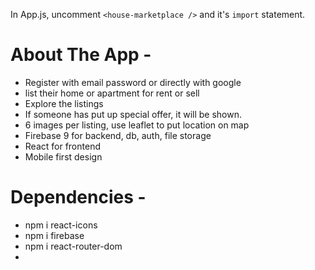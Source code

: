 In App.js, uncomment `<house-marketplace />` and it's `import` statement.

# About The App -
- Register with email password or directly with google
- list their home or apartment for rent or sell
- Explore the listings
- If someone has put up special offer, it will be shown.
- 6 images per listing, use leaflet to put location on map
- Firebase 9 for backend, db, auth, file storage
- React for frontend
- Mobile first design

# Dependencies -
- npm i react-icons
- npm i firebase
- npm i react-router-dom
- 